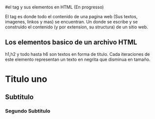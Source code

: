 #el tag <body> y sus elementos en HTML (En progresso)

El tag <body> es donde todo el contenido de una pagina web (Sus textos, imagenes, linkos y mas) se encuentran. Un <body> donde se escribe y se construido el contenido (y por extension, su structura) de un sitio web.

## Los elementos basico de un archivo HTML

h1,h2 y todo hasta h6 son textos en forma de titulo. Cada iteraciones de este elemento representan un texto en negrita que disminua en tamaño.

<body>
    <h1>Titulo uno</h1>
    <h2>Subtitulo</h2>
    <h3>Segundo Subtitulo</h3>
</body>

